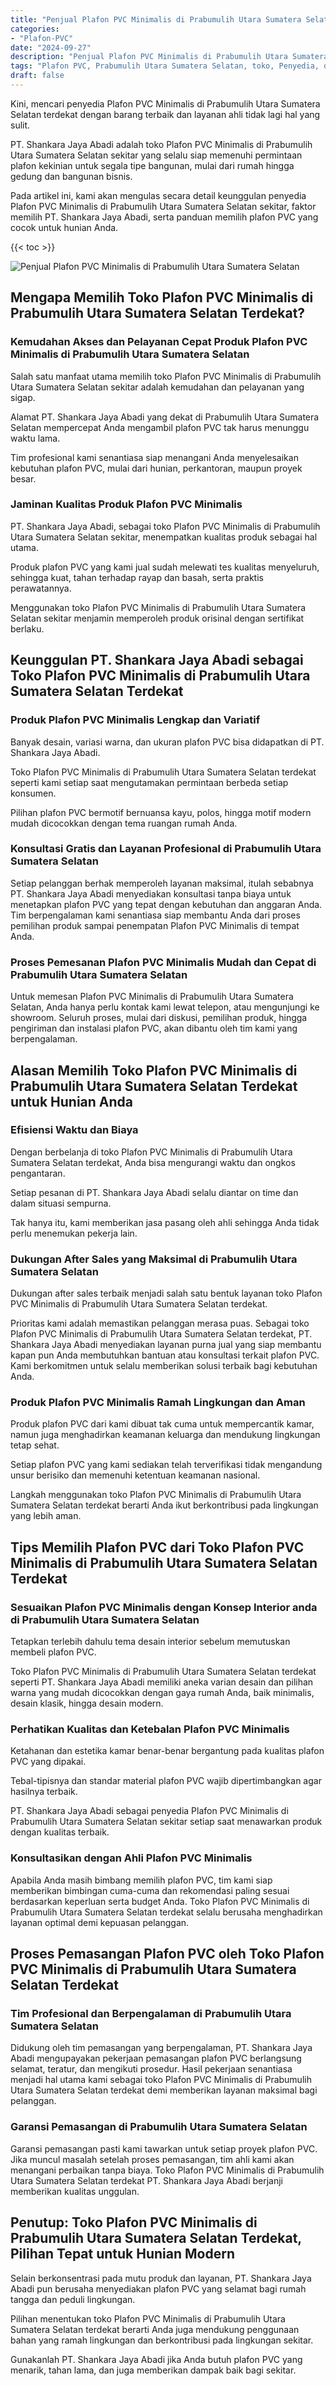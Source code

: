 ```yaml
---
title: "Penjual Plafon PVC Minimalis di Prabumulih Utara Sumatera Selatan"
categories: 
- "Plafon-PVC"
date: "2024-09-27"
description: "Penjual Plafon PVC Minimalis di Prabumulih Utara Sumatera Selatan bagi rumah, office, serta gerai. Plafon unggulan, pilihan motif, variasi warna menarik, dengan layanan pemasangan ditangani oleh teknisi profesional dan kepastian resmi!|Servis distribusi Plafon PVC Minimalis di Prabumulih Utara Sumatera Selatan bagi keperluan hunian, kantor, maupun ritel, dengan material berkualitas dan instalasi oleh teknisi profesional dan jaminan resmi.|Pilihan Plafon PVC Minimalis di Prabumulih Utara Sumatera Selatan yang terbukti untuk rumah, office, dan toko, bersama produk berkualitas dan pemasangan oleh tenaga ahli ahli serta garansi resmi.|Penjualan Plafon PVC Minimalis di Prabumulih Utara Sumatera Selatan bagi hunian, office, dan ritel, dengan material unggulan dan pemasangan dikerjakan oleh tenaga ahli profesional, disertai dengan jaminan resmi.}"
tags: "Plafon PVC, Prabumulih Utara Sumatera Selatan, toko, Penyedia, distributor"
draft: false
---
```


Kini, mencari penyedia Plafon PVC Minimalis di Prabumulih Utara Sumatera Selatan terdekat dengan barang terbaik dan layanan ahli tidak lagi hal yang sulit.

PT. Shankara Jaya Abadi adalah toko Plafon PVC Minimalis di Prabumulih Utara Sumatera Selatan sekitar yang selalu siap memenuhi permintaan plafon kekinian untuk segala tipe bangunan, mulai dari rumah hingga gedung dan bangunan bisnis.

Pada artikel ini, kami akan mengulas secara detail keunggulan penyedia Plafon PVC Minimalis di Prabumulih Utara Sumatera Selatan sekitar, faktor memilih PT. Shankara Jaya Abadi, serta panduan memilih plafon PVC yang cocok untuk hunian Anda.

{{< toc >}}

![Penjual Plafon PVC Minimalis di Prabumulih Utara Sumatera Selatan](/images/Plafon-PVC/Penjual-Plafon-PVC-Minimalis-di-Prabumulih-Utara-Sumatera-Selatan.png)


## Mengapa Memilih Toko Plafon PVC Minimalis di Prabumulih Utara Sumatera Selatan Terdekat?

### Kemudahan Akses dan Pelayanan Cepat Produk Plafon PVC Minimalis di Prabumulih Utara Sumatera Selatan

Salah satu manfaat utama memilih toko Plafon PVC Minimalis di Prabumulih Utara Sumatera Selatan sekitar adalah kemudahan dan pelayanan yang sigap.

Alamat PT. Shankara Jaya Abadi yang dekat di Prabumulih Utara Sumatera Selatan mempercepat Anda mengambil plafon PVC tak harus menunggu waktu lama.

Tim profesional kami senantiasa siap menangani Anda menyelesaikan kebutuhan plafon PVC, mulai dari hunian, perkantoran, maupun proyek besar.

### Jaminan Kualitas Produk Plafon PVC Minimalis

PT. Shankara Jaya Abadi, sebagai toko Plafon PVC Minimalis di Prabumulih Utara Sumatera Selatan sekitar, menempatkan kualitas produk sebagai hal utama.

Produk plafon PVC yang kami jual sudah melewati tes kualitas menyeluruh, sehingga kuat, tahan terhadap rayap dan basah, serta praktis perawatannya.

Menggunakan toko Plafon PVC Minimalis di Prabumulih Utara Sumatera Selatan sekitar menjamin memperoleh produk orisinal dengan sertifikat berlaku.

## Keunggulan PT. Shankara Jaya Abadi sebagai Toko Plafon PVC Minimalis di Prabumulih Utara Sumatera Selatan Terdekat

### Produk Plafon PVC Minimalis Lengkap dan Variatif

Banyak desain, variasi warna, dan ukuran plafon PVC bisa didapatkan di PT. Shankara Jaya Abadi.

Toko Plafon PVC Minimalis di Prabumulih Utara Sumatera Selatan terdekat seperti kami setiap saat mengutamakan permintaan berbeda setiap konsumen.

Pilihan plafon PVC bermotif bernuansa kayu, polos, hingga motif modern mudah dicocokkan dengan tema ruangan rumah Anda.

### Konsultasi Gratis dan Layanan Profesional di Prabumulih Utara Sumatera Selatan

Setiap pelanggan berhak memperoleh layanan maksimal, itulah sebabnya PT. Shankara Jaya Abadi menyediakan konsultasi tanpa biaya untuk menetapkan plafon PVC yang tepat dengan kebutuhan dan anggaran Anda. Tim berpengalaman kami senantiasa siap membantu Anda dari proses pemilihan produk sampai penempatan Plafon PVC Minimalis di tempat Anda.

### Proses Pemesanan Plafon PVC Minimalis Mudah dan Cepat di Prabumulih Utara Sumatera Selatan

Untuk memesan Plafon PVC Minimalis di Prabumulih Utara Sumatera Selatan, Anda hanya perlu kontak kami lewat telepon, atau mengunjungi ke showroom. Seluruh proses, mulai dari diskusi, pemilihan produk, hingga pengiriman dan instalasi plafon PVC, akan dibantu oleh tim kami yang berpengalaman.

## Alasan Memilih Toko Plafon PVC Minimalis di Prabumulih Utara Sumatera Selatan Terdekat untuk Hunian Anda

### Efisiensi Waktu dan Biaya

Dengan berbelanja di toko Plafon PVC Minimalis di Prabumulih Utara Sumatera Selatan terdekat, Anda bisa mengurangi waktu dan ongkos pengantaran.

Setiap pesanan di PT. Shankara Jaya Abadi selalu diantar on time dan dalam situasi sempurna.

Tak hanya itu, kami memberikan jasa pasang oleh ahli sehingga Anda tidak perlu menemukan pekerja lain.

### Dukungan After Sales yang Maksimal di Prabumulih Utara Sumatera Selatan

Dukungan after sales terbaik menjadi salah satu bentuk layanan toko Plafon PVC Minimalis di Prabumulih Utara Sumatera Selatan terdekat.

Prioritas kami adalah memastikan pelanggan merasa puas. Sebagai toko Plafon PVC Minimalis di Prabumulih Utara Sumatera Selatan terdekat, PT. Shankara Jaya Abadi menyediakan layanan purna jual yang siap membantu kapan pun Anda membutuhkan bantuan atau konsultasi terkait plafon PVC. Kami berkomitmen untuk selalu memberikan solusi terbaik bagi kebutuhan Anda.

### Produk Plafon PVC Minimalis Ramah Lingkungan dan Aman

Produk plafon PVC dari kami dibuat tak cuma untuk mempercantik kamar, namun juga menghadirkan keamanan keluarga dan mendukung lingkungan tetap sehat.

Setiap plafon PVC yang kami sediakan telah terverifikasi tidak mengandung unsur berisiko dan memenuhi ketentuan keamanan nasional.

Langkah menggunakan toko Plafon PVC Minimalis di Prabumulih Utara Sumatera Selatan terdekat berarti Anda ikut berkontribusi pada lingkungan yang lebih aman.

## Tips Memilih Plafon PVC dari Toko Plafon PVC Minimalis di Prabumulih Utara Sumatera Selatan Terdekat

### Sesuaikan Plafon PVC Minimalis dengan Konsep Interior anda di Prabumulih Utara Sumatera Selatan

Tetapkan terlebih dahulu tema desain interior sebelum memutuskan membeli plafon PVC.

Toko Plafon PVC Minimalis di Prabumulih Utara Sumatera Selatan terdekat seperti PT. Shankara Jaya Abadi memiliki aneka varian desain dan pilihan warna yang mudah dicocokkan dengan gaya rumah Anda, baik minimalis, desain klasik, hingga desain modern.

### Perhatikan Kualitas dan Ketebalan Plafon PVC Minimalis

Ketahanan dan estetika kamar benar-benar bergantung pada kualitas plafon PVC yang dipakai.

Tebal-tipisnya dan standar material plafon PVC wajib dipertimbangkan agar hasilnya terbaik.

PT. Shankara Jaya Abadi sebagai penyedia Plafon PVC Minimalis di Prabumulih Utara Sumatera Selatan sekitar setiap saat menawarkan produk dengan kualitas terbaik.

### Konsultasikan dengan Ahli Plafon PVC Minimalis

Apabila Anda masih bimbang memilih plafon PVC, tim kami siap memberikan bimbingan cuma-cuma dan rekomendasi paling sesuai berdasarkan keperluan serta budget Anda. Toko Plafon PVC Minimalis di Prabumulih Utara Sumatera Selatan terdekat selalu berusaha menghadirkan layanan optimal demi kepuasan pelanggan.

## Proses Pemasangan Plafon PVC oleh Toko Plafon PVC Minimalis di Prabumulih Utara Sumatera Selatan Terdekat

### Tim Profesional dan Berpengalaman di Prabumulih Utara Sumatera Selatan

Didukung oleh tim pemasangan yang berpengalaman, PT. Shankara Jaya Abadi mengupayakan pekerjaan pemasangan plafon PVC berlangsung selamat, teratur, dan mengikuti prosedur. Hasil pekerjaan senantiasa menjadi hal utama kami sebagai toko Plafon PVC Minimalis di Prabumulih Utara Sumatera Selatan terdekat demi memberikan layanan maksimal bagi pelanggan.

### Garansi Pemasangan di Prabumulih Utara Sumatera Selatan

Garansi pemasangan pasti kami tawarkan untuk setiap proyek plafon PVC. Jika muncul masalah setelah proses pemasangan, tim ahli kami akan menangani perbaikan tanpa biaya. Toko Plafon PVC Minimalis di Prabumulih Utara Sumatera Selatan terdekat PT. Shankara Jaya Abadi berjanji memberikan kualitas unggulan.

## Penutup: Toko Plafon PVC Minimalis di Prabumulih Utara Sumatera Selatan Terdekat, Pilihan Tepat untuk Hunian Modern

Selain berkonsentrasi pada mutu produk dan layanan, PT. Shankara Jaya Abadi pun berusaha menyediakan plafon PVC yang selamat bagi rumah tangga dan peduli lingkungan.

Pilihan menentukan toko Plafon PVC Minimalis di Prabumulih Utara Sumatera Selatan terdekat berarti Anda juga mendukung penggunaan bahan yang ramah lingkungan dan berkontribusi pada lingkungan sekitar.

Gunakanlah PT. Shankara Jaya Abadi jika Anda butuh plafon PVC yang menarik, tahan lama, dan juga memberikan dampak baik bagi sekitar.